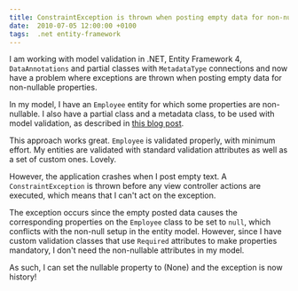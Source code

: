 ```yaml
---
title: ConstraintException is thrown when posting empty data for non-nullable properties
date:  2010-07-05 12:00:00 +0100
tags:  .net entity-framework
---
```


I am working with model validation in .NET, Entity Framework 4, `DataAnnotations` and
partial classes with `MetadataType` connections and now have a problem where exceptions
are thrown when posting empty data for non-nullable properties.

In my model, I have an `Employee` entity for which some properties are non-nullable.
I also have a partial class and a metadata class, to be used with model validation, 
as described in [this blog post](http://weblogs.asp.net/scottgu/archive/2010/01/15/asp-net-mvc-2-model-validation.aspx#7311799).

This approach works great. `Employee` is validated properly, with minimum effort. My
entities are validated with standard validation attributes as well as a set of custom
ones. Lovely.

However, the application crashes when I post empty text. A `ConstraintException` is
thrown before any view controller actions are executed, which means that I can't act
on the exception.

The exception occurs since the empty posted data causes the corresponding properties
on the `Employee` class to be set to `null`, which conflicts with the non-null setup
in the entity model. However, since I have custom validation classes that use 
`Required` attributes to make properties mandatory, I don't need the non-nullable
attributes in my model. 

As such, I can set the nullable property to (None) and the exception is now history!